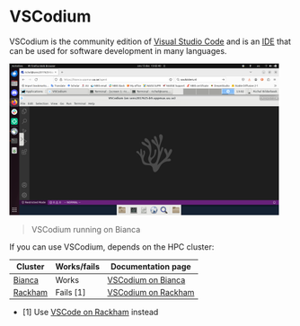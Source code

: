 # VSCodium

VSCodium is the community edition of [Visual Studio Code](vscode.md)
and is an [IDE](../software/ides.md) that can be used for software development in many languages.

![VSCodium running on Bianca](../software/img/vscodium_on_bianca_480_x_270.png)

> VSCodium running on Bianca

If you can use VSCodium, depends on the HPC cluster:

Cluster                                 | Works/fails |Documentation page
----------------------------------------|-------------|---------------------------------------------------------------
[Bianca](../cluster_guides/bianca.md)   | Works       |[VSCodium on Bianca](../software/vscodium_on_bianca.md)
[Rackham](../cluster_guides/rackham.md) | Fails [1]   |[VSCodium on Rackham](../software/vscodium_on_rackham.md)

- [1] Use [VSCode on Rackham](../software/vscode_on_rackham.md) instead

